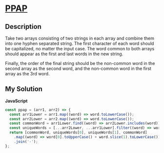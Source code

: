 # [PPAP](https://www.codewars.com/kata/583c9a256e3994d1bf000638)

## Description

Take two arrays consisting of two strings in each array and combine them into one hyphen separated string. The first character of each word should be capitalized, no matter the input case. The word common to both arrays should appear as the first and last words in the new string.

Finally, the order of the final string should be the non-common word in the second array as the second word, and the non-common word in the first array as the 3rd word.

## My Solution

**JavaScript**

```js
const ppap = (arr1, arr2) => {
  const arr1Lower = arr1.map((word) => word.toLowerCase());
  const arr2Lower = arr2.map((word) => word.toLowerCase());
  const commonWord = arr1Lower.find((word) => arr2Lower.includes(word));
  const uniqueWords = [...arr2Lower, ...arr1Lower].filter((word) => word !== commonWord);
  return [commonWord, uniqueWords[0], uniqueWords[1], commonWord]
    .map((word) => word[0].toUpperCase() + word.slice(1).toLowerCase())
    .join('-');
};
```
